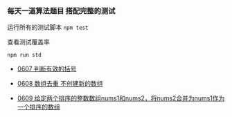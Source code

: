 ### 每天一道算法题目 搭配完整的测试

运行所有的测试脚本
```npm test ```

查看测试覆盖率

```npm run std ```

* [0607 判断有效的括号 ](https://github.com/FreemenL/daily-algorithm/blob/master/0607/index.md)

* [0608 数组去重 不创建新的数组 ](https://github.com/FreemenL/daily-algorithm/blob/master/0608/index.md)

* [0609 给定两个排序的整数数组nums1和nums2，将nums2合并为nums1作为一个排序的数组](https://github.com/FreemenL/daily-algorithm/blob/master/0609/index.md)
